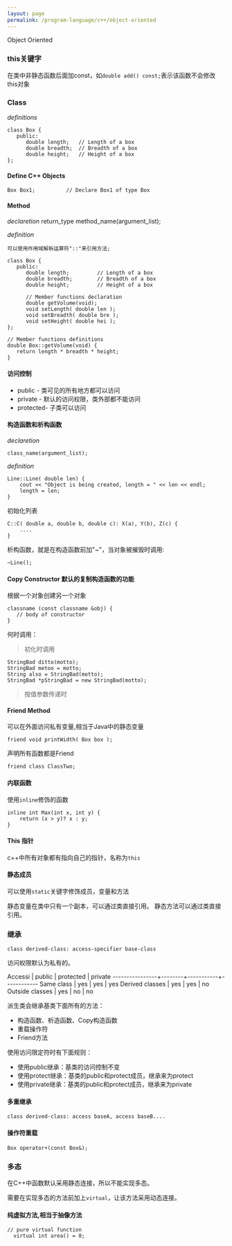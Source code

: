```yaml
---
layout: page
permalink: /program-language/c++/object-oriented
---
```


Object Oriented

### this关键字
在类中非静态函数后面加const，如`double add() const;`表示该函数不会修改this对象

### Class 

*definitions*

	class Box {
	   public:
	      double length;   // Length of a box
	      double breadth;  // Breadth of a box
	      double height;   // Height of a box
	};

#### Define C++ Objects

	Box Box1;          // Declare Box1 of type Box

#### Method

*declaretion*
	return_type method_name(argument_list);

*definition*

	可以使用作用域解柝运算符"::"来引用方法;

	class Box {
	   public:
	      double length;         // Length of a box
	      double breadth;        // Breadth of a box
	      double height;         // Height of a box
	
	      // Member functions declaration
	      double getVolume(void);
	      void setLength( double len );
	      void setBreadth( double bre );
	      void setHeight( double hei );
	};
	
	// Member functions definitions
	double Box::getVolume(void) {
	   return length * breadth * height;
	}

#### 访问控制

* public   - 类可见的所有地方都可以访问
* private  - 默认的访问权限，类外部都不能访问
* protected- 子类可以访问

#### 构造函数和析构函数

*declaretion*

	class_name(argument_list);

*definition*

	Line::Line( double len) {
		cout << "Object is being created, length = " << len << endl;
		length = len;
	}

初始化列表

	C::C( double a, double b, double c): X(a), Y(b), Z(c) {
		....
	}

析构函数，就是在构造函数前加"~"，当对象被摧毁时调用:

	~Line();

#### Copy Constructor 默认的复制构造函数的功能
根据一个对象创建另一个对象

	classname (const classname &obj) {
	   // body of constructor
	}

何时调用：
> 初化时调用

    StringBad ditto(motto);
    StringBad metoo = motto;
    String also = StringBad(motto);
    StringBad *pStringBad = new StringBad(motto);

> 按值参数传递时

#### Friend Method
可以在外面访问私有变量,相当于Java中的静态变量

	friend void printWidth( Box box );

声明所有函数都是Friend

	friend class ClassTwo;

#### 内联函数
使用`inline`修饰的函数

	inline int Max(int x, int y) {
		return (x > y)? x : y;
	}

#### This 指针
c++中所有对象都有指向自己的指针，名称为`this`

#### 静态成员
可以使用`static`关键字修饰成员，变量和方法

静态变量在类中只有一个副本，可以通过类直接引用。
静态方法可以通过类直接引用。

### 继承

	class derived-class: access-specifier base-class

访问权限默认为私有的。

Accessi         | public | protected | private
----------------+--------+-----------+------------
Same class      | yes    | yes       | yes
Derived classes	| yes    | yes       | no
Outside classes | yes    | no        | no

派生类会继承基类下面所有的方法：

* 构造函数、析造函数、Copy构造函数
* 重载操作符
* Friend方法

使用访问限定符时有下面规则：

* 使用public继承：基类的访问控制不变
* 使用protect继承：基类的public和protect成员，继承来为protect
* 使用private继承：基类的public和protect成员，继承来为private

#### 多重继承

	class derived-class: access baseA, access baseB....


#### 操作符重载

	Box operator+(const Box&);

### 多态
在C++中函数默认采用静态连接，所以不能实现多态。

需要在实现多态的方法前加上`virtual`，让该方法采用动态连接。

#### 纯虚拟方法,相当于抽像方法

	// pure virtual function
      virtual int area() = 0;




